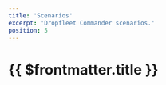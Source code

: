 ```yaml
---
title: 'Scenarios'
excerpt: 'Dropfleet Commander scenarios.'
position: 5
---
```

# {{ $frontmatter.title }}

<script setup>
  import { data as pages } from '/documents.data'
  const slug = '/en/dfc/scenarios/'
  const filteredPages = pages.filter(page => page?.href.indexOf(slug) > -1 && page?.href.indexOf('index.html') < 0)
    .sort((a, b) => a.position - b.position)
</script>

<CategoryCardsContainer :pages="filteredPages" />
